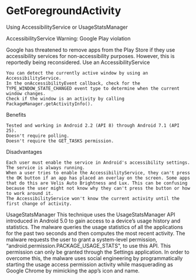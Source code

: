 # GetForegroundActivity
Using AccessibilityService or UsageStatsManager

AccessibilityService
Warning: Google Play violation

Google has threatened to remove apps from the Play Store if they use accessibility services for non-accessibility purposes. However, this is reportedly being reconsidered.
Use an AccessibilityService

    You can detect the currently active window by using an AccessibilityService.
    In the onAccessibilityEvent callback, check for the TYPE_WINDOW_STATE_CHANGED event type to determine when the current window changes.
    Check if the window is an activity by calling PackageManager.getActivityInfo().

Benefits

    Tested and working in Android 2.2 (API 8) through Android 7.1 (API 25).
    Doesn't require polling.
    Doesn't require the GET_TASKS permission.

Disadvantages

    Each user must enable the service in Android's accessibility settings.
    The service is always running.
    When a user tries to enable the AccessibilityService, they can't press the OK button if an app has placed an overlay on the screen. Some apps that do this are Velis Auto Brightness and Lux. This can be confusing because the user might not know why they can't press the button or how to work around it.
    The AccessibilityService won't know the current activity until the first change of activity.

UsageStatsManager
This technique uses the UsageStatsManager API introduced in Android 5.0 to gain access to a device’s usage history and statistics.
The malware queries the usage statistics of all the applications for the past two seconds and then computes the most recent activity. The malware requests the user to grant a system-level permission, “android.permission.PACKAGE_USAGE_STATS", to use this API.
This permission can only be granted through the Settings application. In order to overcome this, the malware uses social engineering by programmatically starting the usage access permission activity while masquerading as Google Chrome by mimicking the app’s icon and name.
